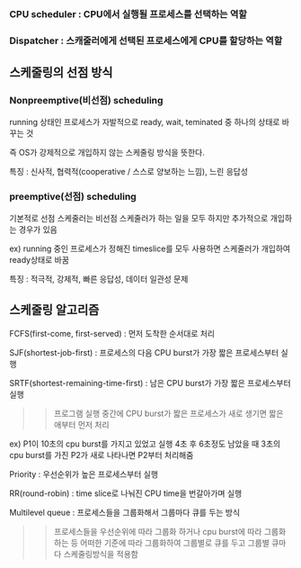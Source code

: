   

### CPU scheduler : CPU에서 실행될 프로세스를 선택하는 역할

  

### Dispatcher : 스캐줄러에게 선택된 프로세스에게 CPU를 할당하는 역할

  

## 스케줄링의 선점 방식

  

### Nonpreemptive(비선점) scheduling

running 상태인 프로세스가 자발적으로 ready, wait, teminated 중 하나의 상태로 바꾸는 것

즉 OS가 강제적으로 개입하지 않는 스케줄링 방식을 뜻한다.

  

특징 : 신사적, 협력적(cooperative / 스스로 양보하는 느낌), 느린 응답성

  

### **preemptive(선점) scheduling**

기본적로 선점 스케줄러는 비선점 스케줄러가 하는 일을 모두 하지만 추가적으로 개입하는 경우가 있음

ex) running 중인 프로세스가 정해진 timeslice를 모두 사용하면 스케줄러가 개입하여 ready상태로 바꿈

  

특징 : 적극적, 강제적, 빠른 응답성, 데이터 일관성 문제

  

## 스케줄링 알고리즘

  

FCFS(first-come, first-served) : 먼저 도착한 순서대로 처리

  

SJF(shortest-job-first) : 프로세스의 다음 CPU burst가 가장 짧은 프로세스부터 실행

  

SRTF(shortest-remaining-time-first) : 남은 CPU burst가 가장 짧은 프로세스부터 실행

>> 프로그램 실행 중간에 CPU burst가 짧은 프로세스가 새로 생기면 짧은 애부터 먼저 처리

ex) P1이 10초의 cpu burst를 가지고 있었고 실행 4초 후 6초정도 남았을 때 3초의 cpu burst를 가진 P2가 새로 나타나면 P2부터 처리해줌

  

Priority : 우선순위가 높은 프로세스부터 실행

  

RR(round-robin) : time slice로 나눠진 CPU time을 번갈아가며 실행

  

Multilevel queue : 프로세스들을 그룹화해서 그룹마다 큐를 두는 방식

>> 프로세스들을 우선순위에 따라 그룹화 하거나 cpu burst에 따라 그룹화하는 등 어떠한 기준에 따라 그룹화하여 그룹별로 큐를 두고 그룹별 큐마다 스케줄링방식을 적용함